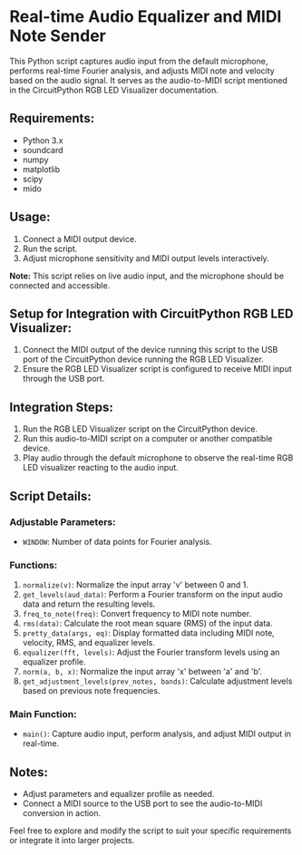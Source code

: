 # Real-time Audio Equalizer and MIDI Note Sender

This Python script captures audio input from the default microphone, performs real-time Fourier analysis, and adjusts MIDI note and velocity based on the audio signal. It serves as the audio-to-MIDI script mentioned in the CircuitPython RGB LED Visualizer documentation.


## Requirements:
- Python 3.x
- soundcard
- numpy
- matplotlib
- scipy
- mido

## Usage:
1. Connect a MIDI output device.
2. Run the script.
3. Adjust microphone sensitivity and MIDI output levels interactively.

**Note:** This script relies on live audio input, and the microphone should be connected and accessible.

## Setup for Integration with CircuitPython RGB LED Visualizer:
1. Connect the MIDI output of the device running this script to the USB port of the CircuitPython device running the RGB LED Visualizer.
2. Ensure the RGB LED Visualizer script is configured to receive MIDI input through the USB port.

## Integration Steps:
1. Run the RGB LED Visualizer script on the CircuitPython device.
2. Run this audio-to-MIDI script on a computer or another compatible device.
3. Play audio through the default microphone to observe the real-time RGB LED visualizer reacting to the audio input.

## Script Details:

### Adjustable Parameters:
- `WINDOW`: Number of data points for Fourier analysis.

### Functions:
1. `normalize(v)`: Normalize the input array 'v' between 0 and 1.
2. `get_levels(aud_data)`: Perform a Fourier transform on the input audio data and return the resulting levels.
3. `freq_to_note(freq)`: Convert frequency to MIDI note number.
4. `rms(data)`: Calculate the root mean square (RMS) of the input data.
5. `pretty_data(args, eq)`: Display formatted data including MIDI note, velocity, RMS, and equalizer levels.
6. `equalizer(fft, levels)`: Adjust the Fourier transform levels using an equalizer profile.
7. `norm(a, b, x)`: Normalize the input array 'x' between 'a' and 'b'.
8. `get_adjustment_levels(prev_notes, bands)`: Calculate adjustment levels based on previous note frequencies.

### Main Function:
- `main()`: Capture audio input, perform analysis, and adjust MIDI output in real-time.

## Notes:
- Adjust parameters and equalizer profile as needed.
- Connect a MIDI source to the USB port to see the audio-to-MIDI conversion in action.

Feel free to explore and modify the script to suit your specific requirements or integrate it into larger projects.
